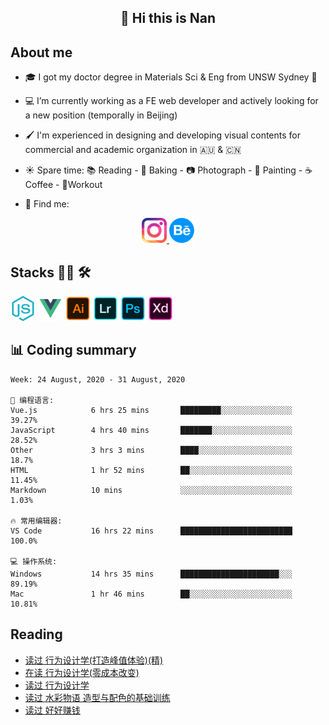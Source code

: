 <h2 align="center">👋 Hi this is Nan</h2>

## About me

- 🎓 I got my doctor degree in Materials Sci & Eng from UNSW Sydney :koala:

- :computer: I’m currently working as a FE web developer and actively looking for a new position (temporally in Beijing)

- :paintbrush: I'm experienced in designing and developing visual contents for commercial and academic organization in :australia: & :cn:

- :sunny: Spare time: :books: Reading - :bread: Baking - :camera: Photograph - :art: Painting - :coffee: Coffee - 💪Workout

- 💬 Find me:
<div align="center">
<a href="https://www.instagram.com/divetothesea/">

<img src="https://raw.githubusercontent.com/southchen/southchen/master/assets/instagram.svg" height="40em"  alt="divetothesea instagram"/>
</a>
<a href="https://www.behance.net/southchen">
<img src="https://raw.githubusercontent.com/southchen/southchen/master/assets/Behance.svg" height="40em"  alt="behance"/>
</a>
</div>

## Stacks 👨‍💻 🛠

<p align='left'>
<div style="display:inline-block">
<img src="https://raw.githubusercontent.com/southchen/southchen/master/assets/JavaScript.svg" height="40em"  alt="javascript"/>
<img src="https://raw.githubusercontent.com/southchen/southchen/master/assets/Vue.svg" height="40em"  alt="vue"/>
<img src="https://raw.githubusercontent.com/southchen/southchen/master/assets/Adobe Ai.svg" height="40em"  alt="adobe ai"/>
<img src="https://raw.githubusercontent.com/southchen/southchen/master/assets/Adobe Lr.svg" height="40em"  alt="adobe lr"/>
<img src="https://raw.githubusercontent.com/southchen/southchen/master/assets/Adobe Ps.svg" height="40em"  alt="adobe Ps"/>
<img src="https://raw.githubusercontent.com/southchen/southchen/master/assets/Adobe Xd.svg" height="40em"  alt="adobe Xd"/>
</div>
</p>

## 📊 Coding summary

<!--START_SECTION:waka-->
```text
Week: 24 August, 2020 - 31 August, 2020

💬 编程语言:
Vue.js            6 hrs 25 mins       █████████░░░░░░░░░░░░░░░░   39.27%
JavaScript        4 hrs 40 mins       ███████░░░░░░░░░░░░░░░░░░   28.52%
Other             3 hrs 3 mins        ████░░░░░░░░░░░░░░░░░░░░░   18.7%
HTML              1 hr 52 mins        ██░░░░░░░░░░░░░░░░░░░░░░░   11.45%
Markdown          10 mins             ░░░░░░░░░░░░░░░░░░░░░░░░░   1.03%

🔥 常用编辑器:
VS Code           16 hrs 22 mins      █████████████████████████   100.0%

💻 操作系统:
Windows           14 hrs 35 mins      ██████████████████████░░░   89.19%
Mac               1 hr 46 mins        ██░░░░░░░░░░░░░░░░░░░░░░░   10.81%

```


<!--END_SECTION:waka-->

## Reading

<!-- DOUBAN-ACTIVITIES:START -->
- [读过 行为设计学(打造峰值体验)(精)](https://www.douban.com/doubanapp/dispatch?uri=/status/3089552571/)
- [在读 行为设计学(零成本改变)](https://www.douban.com/doubanapp/dispatch?uri=/status/3089552375/)
- [读过 行为设计学](https://www.douban.com/doubanapp/dispatch?uri=/status/3089551929/)
- [读过 水彩物语 造型与配色的基础训练](https://www.douban.com/doubanapp/dispatch?uri=/status/3086792802/)
- [读过 好好赚钱](https://www.douban.com/doubanapp/dispatch?uri=/status/3086792140/)
<!-- DOUBAN-ACTIVITIES:END -->
